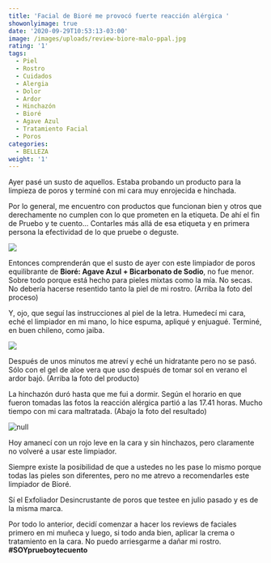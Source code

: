 ```yaml
---
title: 'Facial de Bioré me provocó fuerte reacción alérgica '
showonlyimage: true
date: '2020-09-29T10:53:13-03:00'
image: /images/uploads/review-biore-malo-ppal.jpg
rating: '1'
tags:
  - Piel
  - Rostro
  - Cuidados
  - Alergia
  - Dolor
  - Ardor
  - Hinchazón
  - Bioré
  - Agave Azul
  - Tratamiento Facial
  - Poros
categories:
  - BELLEZA
weight: '1'
---
```

Ayer pasé un susto de aquellos. Estaba probando un producto para la limpieza de poros y terminé con mi cara muy enrojecida e hinchada.

<!--more-->

Por lo general, me encuentro con productos que funcionan bien y otros que derechamente no cumplen con lo que prometen en la etiqueta. De ahí el fin de Pruebo y te cuento… Contarles más allá de esa etiqueta y en primera persona la efectividad de lo que pruebe o deguste.

![](/images/uploads/review-biore-malo-aplicando.jpg)

Entonces comprenderán que el susto de ayer con este limpiador de poros equilibrante de **Bioré: Agave Azul + Bicarbonato de Sodio**, no fue menor. Sobre todo porque está hecho para pieles mixtas como la mía. No secas. No debería hacerse resentido tanto la piel de mi rostro. (Arriba la foto del proceso)

Y, ojo, que seguí las instrucciones al piel de la letra. Humedecí mi cara, eché el limpiador en mi mano, lo hice espuma, apliqué y enjuagué. Terminé, en buen chileno, como jaiba.

![](/images/uploads/review-biore-agave.jpg)

Después de unos minutos me atreví y eché un hidratante pero no se pasó. Sólo con el gel de aloe vera que uso después de tomar sol en verano el ardor bajó. (Arriba la foto del producto)

La hinchazón duró hasta que me fui a dormir. Según el horario en que fueron tomadas las fotos la reacción alérgica partió a las 17.41 horas. Mucho tiempo con mi cara maltratada. (Abajo la foto del resultado)

![null](/images/uploads/review-biore-malo-roja.jpg)

Hoy amanecí con un rojo leve en la cara y sin hinchazos, pero claramente no volveré a usar este limpiador. 

Siempre existe la posibilidad de que a ustedes no les pase lo mismo porque todas las pieles son diferentes, pero no me atrevo a recomendarles este limpiador de Bioré. 

Sí el Exfoliador Desincrustante de poros que testee en julio pasado y es de la misma marca. 

Por todo lo anterior, decidí comenzar a hacer los reviews de faciales primero en mi muñeca y luego, si todo anda bien, aplicar la crema o tratamiento en la cara. No puedo arriesgarme a dañar mi rostro. **\#SOYprueboytecuento**
